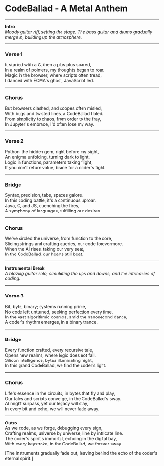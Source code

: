 # **CodeBallad - A Metal Anthem**

---

**Intro**  
_Moody guitar riff, setting the stage. The bass guitar and drums gradually merge in, building up the atmosphere._

---

### **Verse 1**  
It started with a C, then a plus plus soared,  
In a realm of pointers, my thoughts began to roar.  
Magic in the browser, where scripts often tread,  
I danced with ECMA's ghost, JavaScript led.

---

### **Chorus**  
But browsers clashed, and scopes often misled,  
With bugs and twisted lines, a CodeBallad I bled.  
From simplicity to chaos, from order to the fray,  
In Jupyter's embrace, I'd often lose my way.

---

### **Verse 2**  
Python, the hidden gem, right before my sight,  
An enigma unfolding, turning dark to light.  
Logic in functions, parameters taking flight,  
If you don’t return value, brace for a coder's fight.

---

### **Bridge**  
Syntax, precision, tabs, spaces galore,  
In this coding battle, it's a continuous uproar.  
Java, C, and JS, quenching the fires,  
A symphony of languages, fulfilling our desires.

---

### **Chorus**  
We've circled the universe, from function to the core,  
Slicing strings and crafting queries, our code forevermore.  
When the AI rises, taking our very seat,  
In the CodeBallad, our hearts still beat.

---

**Instrumental Break**  
_A blazing guitar solo, simulating the ups and downs, and the intricacies of coding._

---

### **Verse 3**  
Bit, byte, binary; systems running prime,  
No code left unturned, seeking perfection every time.  
In the vast algorithmic cosmos, amid the nanosecond dance,  
A coder's rhythm emerges, in a binary trance.

---

### **Bridge**  
Every function crafted, every recursive tale,  
Opens new realms, where logic does not fail.  
Silicon intelligence, bytes illuminating night,  
In this grand CodeBallad, we find the coder’s light.

---

### **Chorus**  
Life's essence in the circuits, in bytes that fly and play,  
Our tales and scripts converge, in the CodeBallad's sway.  
AI might surpass, yet our legacy will stay,  
In every bit and echo, we will never fade away.

---

**Outro**  
As we code, as we forge, debugging every sign,  
Crafting realms, universe by universe, line by intricate line.  
The coder's spirit's immortal, echoing in the digital bay,  
With every keystroke, in the CodeBallad, we forever sway.

[The instruments gradually fade out, leaving behind the echo of the coder's eternal spirit.]

